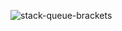 ![stack-queue-brackets](https://github.com/BasharIrani23/data-structures-and-algorithms/assets/129655131/1500b88f-77d0-48d5-b1e1-de65a322c0c2)
